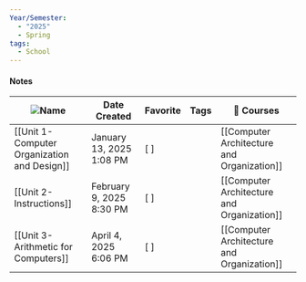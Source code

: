 ```yaml
---
Year/Semester:
  - "2025"
  - Spring
tags:
  - School
---
```

#### Notes
|![](https://www.notion.so/icons/clipping_gray.svg)Name|Date Created|Favorite|Tags|📕 Courses|
|---|---|---|---|---|
|[[Unit 1- Computer Organization and Design]]|January 13, 2025 1:08 PM|[ ]||[[Computer Architecture and Organization]]|
|[[Unit 2- Instructions]]|February 9, 2025 8:30 PM|[ ]||[[Computer Architecture and Organization]]|
|[[Unit 3- Arithmetic for Computers]]|April 4, 2025 6:06 PM|[ ]||[[Computer Architecture and Organization]]|